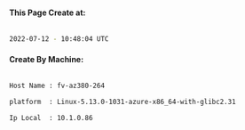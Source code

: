 
   
#### This Page Create at:

```bash

2022-07-12 - 10:48:04 UTC

```

#### Create By Machine:

```bash

Host Name : fv-az380-264

platform  : Linux-5.13.0-1031-azure-x86_64-with-glibc2.31

Ip Local  : 10.1.0.86

```

